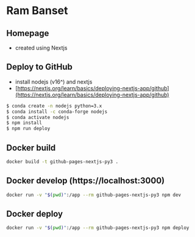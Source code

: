 # Ram Banset

## Homepage

- created using Nextjs

## Deploy to GitHub
- install nodejs (v16^) and nextjs
- [https://nextjs.org/learn/basics/deploying-nextjs-app/github](https://nextjs.org/learn/basics/deploying-nextjs-app/github)

```bash
$ conda create -n nodejs python=3.x
$ conda install -c conda-forge nodejs
$ conda activate nodejs
$ npm install
$ npm run deploy
```

## Docker build

```bash
docker build -t github-pages-nextjs-py3 .
```

## Docker develop (https://localhost:3000)

```bash
docker run -v "$(pwd)":/app --rm github-pages-nextjs-py3 npm dev
```

## Docker deploy

```bash
docker run -v "$(pwd)":/app --rm github-pages-nextjs-py3 npm deploy
```
